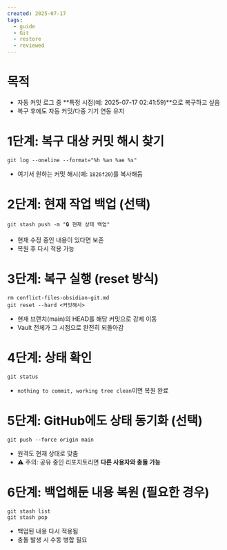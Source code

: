 ```yaml
---
created: 2025-07-17
tags:
  - guide
  - Git
  - restore
  - reviewed
---
```

# 목적
- 자동 커밋 로그 중 **특정 시점(예: 2025-07-17 02:41:59)**으로 복구하고 싶음
- 복구 후에도 자동 커밋/다중 기기 연동 유지

# 1단계: 복구 대상 커밋 해시 찾기

```
git log --oneline --format="%h %an %ae %s"
```
-  여기서 원하는 커밋 해시(예: `1826f20`)를 복사해둠

# 2단계: 현재 작업 백업 (선택)
```
git stash push -m "🔒 현재 상태 백업"
```
- 현재 수정 중인 내용이 있다면 보존
- 복원 후 다시 적용 가능

# 3단계: 복구 실행 (reset 방식)
```
rm conflict-files-obsidian-git.md
git reset --hard <커밋해시>
```
- 현재 브랜치(main)의 HEAD를 해당 커밋으로 강제 이동
- Vault 전체가 그 시점으로 완전히 되돌아감

# 4단계: 상태 확인
```
git status
```
- `nothing to commit, working tree clean`이면 복원 완료

# 5단계: GitHub에도 상태 동기화 (선택)
```
git push --force origin main
```
- 원격도 현재 상태로 맞춤  
- ⚠️ 주의: 공유 중인 리포지토리면 **다른 사용자와 충돌 가능**

# 6단계: 백업해둔 내용 복원 (필요한 경우)
```
git stash list
git stash pop
```
- 백업된 내용 다시 적용됨
- 충돌 발생 시 수동 병합 필요